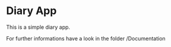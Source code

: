 # Diary App
This is a simple diary app.

For further informations have a look in the folder /Documentation